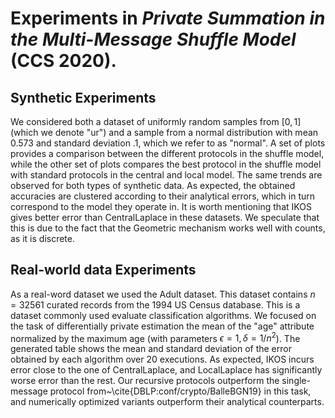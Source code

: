 # Experiments in *Private Summation in the Multi-Message Shuffle Model* (CCS 2020).

## Synthetic Experiments

We considered both a dataset of uniformly random samples from $[0,1]$ (which we denote "ur") and a sample from a normal distribution with mean $0.573$
and standard deviation $.1$, which we refer to as "normal". 
A set of plots provides a comparison between the different protocols in the shuffle model, while the other set of plots compares the best protocol in the shuffle model with standard protocols in the central and local model.
The same trends are observed for both types of synthetic data.
As expected, the obtained accuracies are clustered according to their analytical errors,
which in turn correspond to the model they operate in. It is worth mentioning that IKOS
gives better error than CentralLaplace in these datasets. We speculate that this is due to the fact that the Geometric mechanism
works well with counts, as it is discrete.

## Real-world data Experiments

As a real-word dataset we used the Adult dataset. This dataset contains $n = 32561$ curated records from the 1994 US Census database.
This is a dataset commonly used evaluate classification algorithms. We focused on the task of differentially private
estimation the mean of the "age" attribute normalized by the maximum age (with parameters $\epsilon = 1, \delta = 1/n^2$). The generated table shows the mean and standard deviation of the error obtained by each algorithm over $20$ executions.
As expected, IKOS incurs error close to the one of CentralLaplace, and LocalLaplace has significantly worse error than the rest.
Our recursive protocols outperform the single-message protocol from~\cite{DBLP:conf/crypto/BalleBGN19} in this task, and
numerically optimized variants outperform their analytical counterparts.

